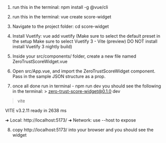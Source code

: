 1) run this in the terminal: npm install -g @vue/cli

2) run this in the terminal: vue create score-widget

3) Navigate to the project folder: cd score-widget

4) Install Vuetify: vue add vuetify
(Make sure to select the default preset in the setup
Make sure to select Vuetify 3 - Vite (preview)
DO NOT install  install Vuetify 3 nightly build)

5)  Inside your src/components/ folder, create a new file named ZeroTrustScoreWidget.vue

6) Open src/App.vue, and import the ZeroTrustScoreWidget component.
Pass in the sample JSON structure as a prop.

7) once all done run in terminal - npm run dev
you should see the following in the terminal: > zero-trust-score-widget@0.1.0 dev
> vite


  VITE v3.2.11  ready in 2638 ms

  ➜  Local:   http://localhost:5173/
  ➜  Network: use --host to expose

  8) copy http://localhost:5173/ into your browser and you should see the widget
